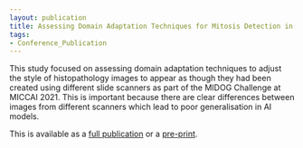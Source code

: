 ```yaml
---
layout: publication
title: Assessing Domain Adaptation Techniques for Mitosis Detection in Multi-scanner Breast Cancer Histopathology Images – Jack Breen 2022
tags:
- Conference_Publication
---
```


This study focused on assessing domain adaptation techniques to adjust the style of histopathology images to appear as though they had been created using different slide scanners as part of the MIDOG Challenge at MICCAI 2021. This is important because there are clear differences between images from different scanners which lead to poor generalisation in AI models. 

This is available as a [full publication](https://link.springer.com/chapter/10.1007/978-3-030-97281-3_2) or a [pre-print](https://arxiv.org/abs/2109.00869).
